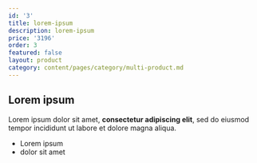 ```yaml
---
id: '3'
title: lorem-ipsum
description: lorem-ipsum
price: '3196'
order: 3
featured: false
layout: product
category: content/pages/category/multi-product.md
---
```

## Lorem ipsum

Lorem ipsum dolor sit amet, **consectetur adipiscing elit**, sed do eiusmod tempor incididunt ut labore et dolore magna aliqua.

- Lorem ipsum
- dolor sit amet